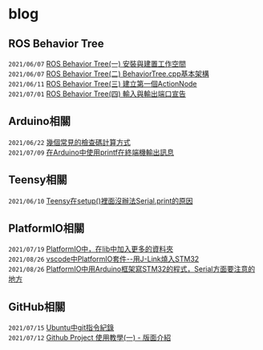 # blog

## ROS Behavior Tree
```2021/06/07``` [ROS Behavior Tree(一) 安裝與建置工作空間](https://github.com/SilasYoome/blog/issues/2)  
```2021/06/07``` [ROS Behavior Tree(二) BehaviorTree.cpp基本架構](https://github.com/SilasYoome/blog/issues/3)  
```2021/06/11``` [ROS Behavior Tree(三) 建立第一個ActionNode](https://github.com/SilasYoome/blog/issues/5)  
```2021/07/01``` [ROS Behavior Tree(四) 輸入與輸出端口宣告](https://github.com/SilasYoome/blog/issues/8)  

## Arduino相關
```2021/06/22``` [幾個常見的檢查碼計算方式](https://github.com/SilasYoome/blog/issues/7)  
```2021/07/09``` [在Arduino中使用printf在終端機輸出訊息](https://github.com/SilasYoome/blog/issues/10)  

## Teensy相關
```2021/06/10``` [Teensy在setup()裡面沒辦法Serial.print的原因](https://github.com/SilasYoome/blog/issues/4)  

## PlatformIO相關
```2021/07/19``` [PlatformIO中，在lib中加入更多的資料夾](https://github.com/SilasYoome/blog/issues/12)  
```2021/08/26``` [vscode中PlatformIO套件--用J-Link燒入STM32](https://github.com/SilasYoome/blog/issues/14)  
```2021/08/26``` [PlatformIO中用Arduino框架寫STM32的程式，Serial方面要注意的地方](https://github.com/SilasYoome/blog/issues/15)  

## GitHub相關
```2021/07/15``` [Ubuntu中git指令紀錄](https://github.com/SilasYoome/blog/issues/9)  
```2021/07/12``` [Github Project 使用教學(一) - 版面介紹](https://github.com/SilasYoome/blog/issues/11)  

